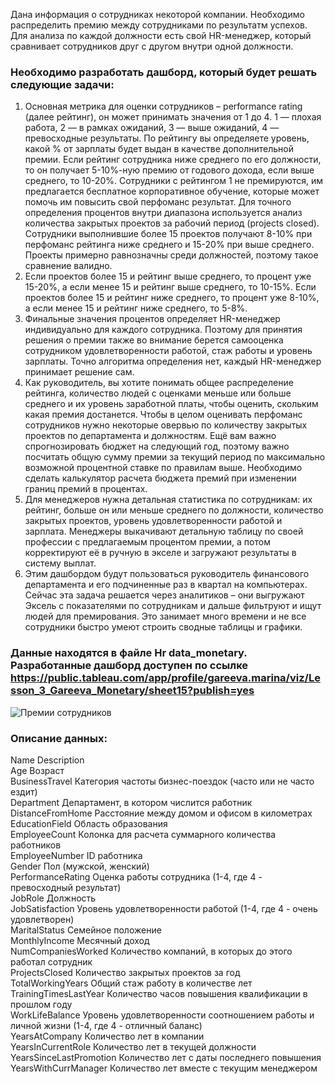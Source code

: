 Дана информация о сотрудниках некоторой компании. Необходимо распределить премию между сотрудниками по результатм успехов. Для анализа по каждой должности есть свой HR-менеджер, который сравнивает сотрудников друг с другом внутри одной должности.
### Необходимо разработать дашборд, который будет решать следующие задачи:
1. Основная метрика для оценки сотрудников – performance rating (далее рейтинг), он может принимать значения от 1 до 4. 1 — плохая работа, 2 — в рамках ожиданий, 3 — выше ожиданий, 4 — превосходные результаты. По рейтингу вы определяете уровень, какой % от зарплаты будет выдан в качестве дополнительной премии. Если рейтинг сотрудника ниже среднего по его должности, то он получает 5-10%-ную премию от годового дохода, если выше среднего, то 10-20%. Сотрудники с рейтингом 1 не премируются, им предлагается бесплатное корпоративное обучение, которые может помочь им повысить свой перфоманс результат. Для точного определения процентов внутри диапазона используется анализ количества закрытых проектов за рабочий период (projects closed). Сотрудники выполнившие более 15 проектов получают 8-10% при перфоманс рейтинга ниже среднего и 15-20% при выше среднего. Проекты примерно равнозначны среди должностей, поэтому такое сравнение валидно.   
2. Если проектов более 15 и рейтинг выше среднего, то процент уже 15-20%, а если менее 15 и рейтинг выше среднего, то 10-15%. Если проектов более 15 и рейтинг ниже среднего, то процент уже 8-10%, а если менее 15 и рейтинг ниже среднего, то 5-8%.   
3. Финальные значения процентов определяет HR-менеджер индивидуально для каждого сотрудника. Поэтому для принятия решения о премии также во внимание берется самооценка сотрудником удовлетворенности работой, стаж работы и уровень зарплаты. Точно алгоритма определения нет, каждый HR-менеджер принимает решение сам.   
4. Как руководитель, вы хотите понимать общее распределение рейтинга, количество людей с оценками меньше или больше среднего и их уровень заработной платы, чтобы оценить, скольким какая премия достанется. Чтобы в целом оценивать перфоманс сотрудников нужно некоторые овервью по количеству закрытых проектов по департамента и должностям. Ещё вам важно спрогнозировать бюджет на следующий год, поэтому важно посчитать общую сумму премии за текущий период по максимально возможной процентной ставке по правилам выше. Необходимо сделать калькулятор расчета бюджета премий при изменении границ премий в процентах.     
5. Для менеджеров нужна детальная статистика по сотрудникам: их рейтинг, больше он или меньше среднего по должности, количество закрытых проектов, уровень удовлетворенности работой и зарплата. Менеджеры выкачивают детальную таблицу по своей профессии с предлагаемым процентом премии, а потом корректируют её в ручную в экселе и загружают результаты в систему выплат.   
6. Этим дашбордом будут пользоваться руководитель финансового департамента и его подчиненные раз в квартал на компьютерах. Сейчас эта задача решается через аналитиков – они выгружают Эксель с показателями по сотрудникам и дальше фильтруют и ищут людей для премирования. Это занимает много времени и не все сотрудники быстро умеют строить сводные таблицы и графики.

### Данные находятся в файле Hr data_monetary. Разработанные дашборд доступен по ссылке https://public.tableau.com/app/profile/gareeva.marina/viz/Lesson_3_Gareeva_Monetary/sheet15?publish=yes


![Премии сотрудников](https://user-images.githubusercontent.com/104904113/201986698-6ee8507a-4338-42da-ab45-3a4f45c8fd25.jpg)

### Описание данных:
Name	Description  
Age	Возраст  
BusinessTravel	Категория частоты бизнес-поездок (часто или не часто ездит)  
Department	Департамент, в котором числится работник  
DistanceFromHome	Расстояние между домом и офисом в километрах  
EducationField	Область образования  
EmployeeCount	Колонка для расчета суммарного количества работников  
EmployeeNumber	ID работника   
Gender	Пол (мужской, женский)  
PerformanceRating	Оценка работы сотрудника (1-4, где 4 - превосходный результат)  
JobRole	Должность  
JobSatisfaction	Уровень удовлетворенности работой (1-4, где 4 - очень удовлетворен)  
MaritalStatus	Семейное положение  
MonthlyIncome	Месячный доход  
NumCompaniesWorked	Количество компаний, в которых до этого работал сотрудник  
ProjectsClosed	Количество закрытых проектов за год  
TotalWorkingYears	Общий стаж работу в количестве лет   
TrainingTimesLastYear	Количество часов повышения квалификации в прошлом году  
WorkLifeBalance	Уровень удовлетворенности соотношением работы и личной жизни (1-4, где 4 - отличный баланс)   
YearsAtCompany	Количество лет в компании  
YearsInCurrentRole	Количество лет в текущей должности  
YearsSinceLastPromotion	Количество лет с даты последнего повышения  
YearsWithCurrManager	Количество лет вместе с текущим менеджером  

